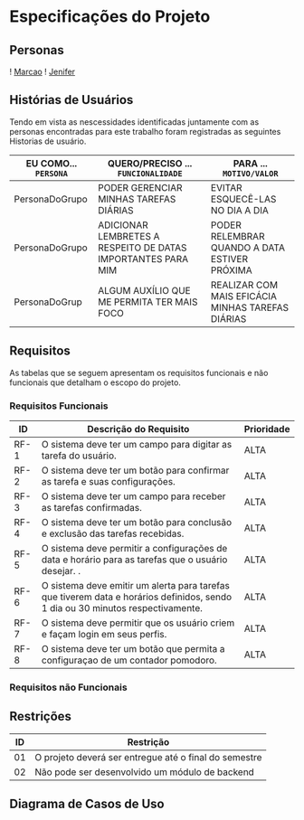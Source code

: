 # Especificações do Projeto








## Personas
! [Marcao](https://tvshowbrasil.online/wp-content/uploads/2022/09/persona1.jpg)
! [Jenifer](https://tvshowbrasil.online/wp-content/uploads/2022/09/persona2.jpg)




## Histórias de Usuários

Tendo em vista as nescessidades identificadas juntamente com as personas encontradas para este trabalho foram registradas as seguintes Historias de usuário. 

|EU COMO... `PERSONA`| QUERO/PRECISO ... `FUNCIONALIDADE` |PARA ... `MOTIVO/VALOR` |  
|--------------------|-------------------------------------------------------------|-------------------------------------------------|
|PersonaDoGrupo      | PODER GERENCIAR MINHAS TAREFAS DIÁRIAS                      | EVITAR ESQUECÊ-LAS NO DIA A DIA                 |
|PersonaDoGrupo      |ADICIONAR LEMBRETES A RESPEITO DE DATAS IMPORTANTES PARA MIM | PODER RELEMBRAR QUANDO A DATA ESTIVER PRÓXIMA   |
|PersonaDoGrup       |ALGUM AUXÍLIO QUE ME PERMITA TER MAIS FOCO                   |REALIZAR COM MAIS EFICÁCIA MINHAS TAREFAS DIÁRIAS|


## Requisitos

As tabelas que se seguem apresentam os requisitos funcionais e não funcionais que detalham o escopo do projeto.

### Requisitos Funcionais

| ID | Descrição do Requisito  | Prioridade |
|------|-----------------------------------------|----|
|RF-1 |O sistema deve ter um campo para digitar as tarefa do usuário.  | ALTA | 
|RF-2 |O sistema deve ter um botão para confirmar as tarefa e suas configurações.   | ALTA |
|RF-3 |O sistema deve ter um campo para receber as tarefas confirmadas.  | ALTA | 
|RF-4 |O  sistema deve ter um botão para conclusão e exclusão das tarefas recebidas.    | ALTA |
|RF-5 |O sistema deve permitir a configurações de data e horário para as tarefas que o usuário desejar. .  | ALTA | 
|RF-6 |O sistema deve emitir um alerta para tarefas que tiverem data e horários definidos, sendo 1 dia ou 30 minutos respectivamente.    | ALTA |
|RF-7 |O sistema deve permitir que os usuário criem e façam login em seus perfis.   | ALTA | 
|RF-8 |O sistema deve ter um botão que permita a configuraçao de um contador pomodoro.     | ALTA |

### Requisitos não Funcionais




## Restrições


|ID| Restrição                                             |
|--|-------------------------------------------------------|
|01| O projeto deverá ser entregue até o final do semestre |
|02| Não pode ser desenvolvido um módulo de backend        |




## Diagrama de Casos de Uso


